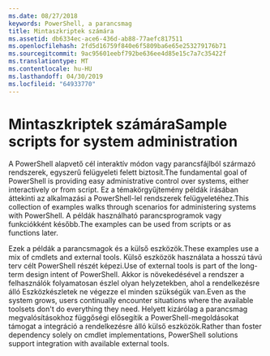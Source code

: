 ```yaml
---
ms.date: 08/27/2018
keywords: PowerShell, a parancsmag
title: Mintaszkriptek számára
ms.assetid: db6334ec-ace6-436d-ab88-77aefc817511
ms.openlocfilehash: 2fd5d16759f840e6f5809ba6e65e253279176b71
ms.sourcegitcommit: 9ac95601eebf792be636ee4d85e15c7a7c35422f
ms.translationtype: MT
ms.contentlocale: hu-HU
ms.lasthandoff: 04/30/2019
ms.locfileid: "64933770"
---
```

# <a name="sample-scripts-for-system-administration"></a><span data-ttu-id="50f33-103">Mintaszkriptek számára</span><span class="sxs-lookup"><span data-stu-id="50f33-103">Sample scripts for system administration</span></span>

<span data-ttu-id="50f33-104">A PowerShell alapvető cél interaktív módon vagy parancsfájlból származó rendszerek, egyszerű felügyeleti felett biztosít.</span><span class="sxs-lookup"><span data-stu-id="50f33-104">The fundamental goal of PowerShell is providing easy administrative control over systems, either interactively or from script.</span></span> <span data-ttu-id="50f33-105">Ez a témakörgyűjtemény példák írásában áttekinti az alkalmazási a PowerShell-lel rendszerek felügyeletéhez.</span><span class="sxs-lookup"><span data-stu-id="50f33-105">This collection of examples walks through scenarios for administering systems with PowerShell.</span></span> <span data-ttu-id="50f33-106">A példák használható parancsprogramok vagy funkciókként később.</span><span class="sxs-lookup"><span data-stu-id="50f33-106">The examples can be used from scripts or as functions later.</span></span>

<span data-ttu-id="50f33-107">Ezek a példák a parancsmagok és a külső eszközök.</span><span class="sxs-lookup"><span data-stu-id="50f33-107">These examples use a mix of cmdlets and external tools.</span></span> <span data-ttu-id="50f33-108">Külső eszközök használata a hosszú távú terv célt PowerShell részét képezi.</span><span class="sxs-lookup"><span data-stu-id="50f33-108">Use of external tools is part of the long-term design intent of PowerShell.</span></span> <span data-ttu-id="50f33-109">Akkor is növekedésével a rendszer a felhasználók folyamatosan észlel olyan helyzetekben, ahol a rendelkezésre álló Eszközkészletek ne végezze el minden szükségük van.</span><span class="sxs-lookup"><span data-stu-id="50f33-109">Even as the system grows, users continually encounter situations where the available toolsets don't do everything they need.</span></span> <span data-ttu-id="50f33-110">Helyett kizárólag a parancsmag megvalósításokhoz függőségi elősegítik a PowerShell-megoldásokat támogat a integráció a rendelkezésre álló külső eszközök.</span><span class="sxs-lookup"><span data-stu-id="50f33-110">Rather than foster dependency solely on cmdlet implementations, PowerShell solutions support integration with available external tools.</span></span>